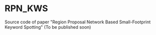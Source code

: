 # RPN_KWS
Source code of paper "Region Proposal Network Based Small-Footprint Keyword Spotting"
(To be published soon)
